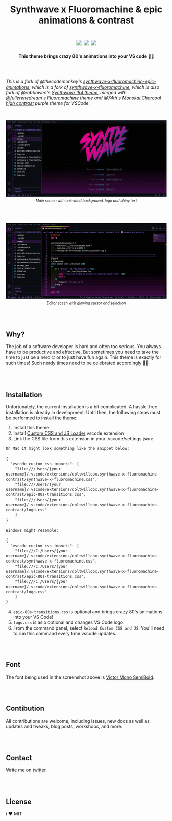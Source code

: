 <h1 align="center" >Synthwave x Fluoromachine & epic animations & contrast<br/><br/>
  <img src="https://img.shields.io/visual-studio-marketplace/i/TheCodemonkey.synthwave-x-fluoromachine-epic-animations?color=%2340eeff&logo=visualstudio&logoColor=%2340eeff&style=flat-square"/>
  <img src="https://img.shields.io/visual-studio-marketplace/d/TheCodemonkey.synthwave-x-fluoromachine-epic-animations?color=%2340eeff&logo=visualstudio&logoColor=%2340eeff&style=flat-square"/>
  <img src="https://img.shields.io/visual-studio-marketplace/last-updated/TheCodemonkey.synthwave-x-fluoromachine-epic-animations?color=%2340eeff&logo=visualstudio&logoColor=%2340eeff&style=flat-square"/>
</h1>

<p align="center"><strong>This theme brings crazy 80's animations into your VS code 🚀🎉 </strong></p>

<br/><br/>

_This is a fork of @thecodemonkey's <a href="https://github.com/thecodemonkey/synthwave-x-fluoromachine-epic-animations">synthwave-x-fluoromachine-epic-animations</a>, which is a fork of <a href="https://github.com/webrender/synthwave-x-fluoromachine">synthwave-x-fluoromachine</a>, which is also fork of @robbowen's [Synthwave '84 theme](https://marketplace.visualstudio.com/items?itemName=RobbOwen.synthwave-vscode), merged with @fullerenedream's [Fluoromachine](https://colorsublime.github.io/themes/FluoroMachine/) theme and @74th's [Monokai Charcoal high contrast](https://github.com/74th/vscode-monokaicharcoal) purple theme for VSCode._

<br/>

<p align="center">
  <img src="https://raw.githubusercontent.com/coltwillcox/synthwave-x-fluoromachine-contrast/master/screens/main.gif" /><br/>
  <i style="font-size: .8em">Main screen with animated background, logo and shiny text</i>
</p>
<br/><br/>
<p align="center">
  <img src="https://raw.githubusercontent.com/coltwillcox/synthwave-x-fluoromachine-contrast/master/screens/editor.gif" /><br/>
  <i style="font-size: .8em">Editor sceen with glowing cursor and selection</i>
</p>

<br/> <br/>

## Why?

The job of a software developer is hard and often too serious. You always have to be productive and effective. But sometimes you need to take the time to just be a nerd 🤓 or to just have fun again. This theme is exactly for such times! Such nerdy times need to be celebrated accordingly 🎉🦄

<br/> <br/>

## Installation

Unfortunately, the current installation is a bit complicated.
A hassle-free installation is already in development.
Until then, the following steps must be performed to install the theme:

1. Install this theme
2. Install [Custom CSS and JS Loader](https://marketplace.visualstudio.com/items?itemName=be5invis.vscode-custom-css) vscode extension
3. Link the CSS file from this extension in your .vscode/settings.json:

```
On Mac it might look something like the snippet below:

{
  "vscode_custom_css.imports": [
    "file:///Users/{your username}/.vscode/extensions/coltwillcox.synthwave-x-fluoromachine-contrast/synthwave-x-fluoromachine.css",
    "file:///Users/{your username}/.vscode/extensions/coltwillcox.synthwave-x-fluoromachine-contrast/epic-80s-transitions.css",
	"file:///Users/{your username}/.vscode/extensions/coltwillcox.synthwave-x-fluoromachine-contrast/logo.css"
    ]
}

Windows might resemble:

{
  "vscode_custom_css.imports": [
    "file:///C:/Users/{your username}/.vscode/extensions/coltwillcox.synthwave-x-fluoromachine-contrast/synthwave-x-fluoromachine.css",
    "file:///C:/Users/{your username}/.vscode/extensions/coltwillcox.synthwave-x-fluoromachine-contrast/epic-80s-transitions.css",
	"file:///C:/Users/{your username}/.vscode/extensions/coltwillcox.synthwave-x-fluoromachine-contrast/logo.css"
    ]
}
```

4. `epic-80s-transitions.css` is optional and brings crazy 80's animations into your VS Code!
5. `logo.css` is aslo optional and changes VS Code logo.
5. From the command panel, select `Reload Custom CSS and JS`. You'll need to run this command every time vscode updates.

<br/><br/>

## Font

The font being used in the screenshot above is [Victor Mono SemiBold](https://rubjo.github.io/victor-mono/).

<br/><br/>

## Contibution

All contributions are welcome, including issues, new docs as well as updates and tweaks, blog posts, workshops, and more.

<br/><br/>

## Contact

Write me on <a href="https://twitter.com/chillya">twitter</a>.

<br/><br/>

## License

i ❤️ MIT
